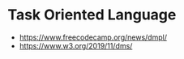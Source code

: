 # Task Oriented Language

- https://www.freecodecamp.org/news/dmpl/
- https://www.w3.org/2019/11/dms/
